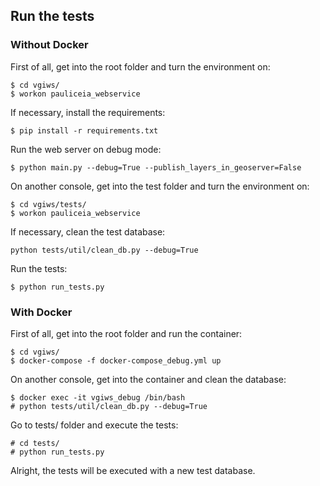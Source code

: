 ## Run the tests


### Without Docker

First of all, get into the root folder and turn the environment on:

```
$ cd vgiws/
$ workon pauliceia_webservice
```

If necessary, install the requirements:

```
$ pip install -r requirements.txt
```

Run the web server on debug mode:

```
$ python main.py --debug=True --publish_layers_in_geoserver=False
```

On another console, get into the test folder and turn the environment on:

```
$ cd vgiws/tests/
$ workon pauliceia_webservice
```

If necessary, clean the test database:

```
python tests/util/clean_db.py --debug=True
```

Run the tests:

```
$ python run_tests.py
```


### With Docker

First of all, get into the root folder and run the container:

```
$ cd vgiws/
$ docker-compose -f docker-compose_debug.yml up
```

On another console, get into the container and clean the database:

```
$ docker exec -it vgiws_debug /bin/bash
# python tests/util/clean_db.py --debug=True
```

Go to tests/ folder and execute the tests:

```
# cd tests/
# python run_tests.py
```

Alright, the tests will be executed with a new test database.
